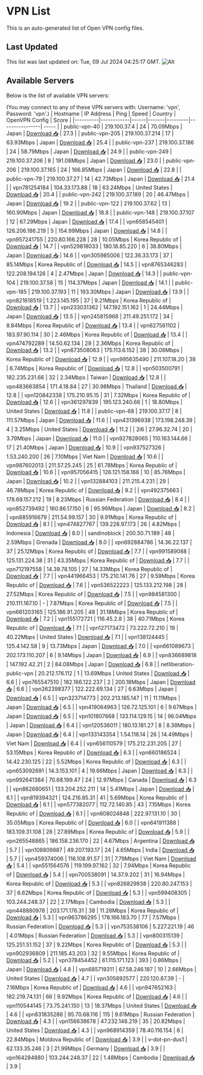 # VPN List

This is an auto-generated list of Open VPN config files.

## Last Updated

This list was last updated on: Tue, 09 Jul 2024 04:25:17 GMT.
![Alt](https://repobeats.axiom.co/api/embed/186b98318ef1479477931607c1ad7d823f12451f.svg "Repobeats analytics image")

## Available Servers

Below is the list of available VPN servers:

(You may connect to any of these VPN servers with: Username: 'vpn', Password: 'vpn'.)
| Hostname | IP Address | Ping | Speed | Country | OpenVPN Config | Score |
|----------|------------|------|-------|---------|----------------| ----- |
| public-vpn-40 | 219.100.37.4 | 24 | 70.09Mbps | Japan | [Download 📥](./configs/server_0_JP.ovpn) | 27.3 |
| public-vpn-205 | 219.100.37.214 | 17 | 63.93Mbps | Japan | [Download 📥](./configs/server_1_JP.ovpn) | 25.4 |
| public-vpn-237 | 219.100.37.186 | 24 | 58.79Mbps | Japan | [Download 📥](./configs/server_2_JP.ovpn) | 24.9 |
| public-vpn-249 | 219.100.37.206 | 8 | 191.08Mbps | Japan | [Download 📥](./configs/server_3_JP.ovpn) | 23.0 |
| public-vpn-206 | 219.100.37.165 | 24 | 166.85Mbps | Japan | [Download 📥](./configs/server_4_JP.ovpn) | 22.8 |
| public-vpn-79 | 219.100.37.27 | 14 | 42.73Mbps | Japan | [Download 📥](./configs/server_5_JP.ovpn) | 21.4 |
| vpn781254184 | 104.33.173.88 | 18 | 63.24Mbps | United States | [Download 📥](./configs/server_6_US.ovpn) | 20.4 |
| public-vpn-242 | 219.100.37.189 | 20 | 46.47Mbps | Japan | [Download 📥](./configs/server_7_JP.ovpn) | 19.2 |
| public-vpn-122 | 219.100.37.62 | 13 | 160.90Mbps | Japan | [Download 📥](./configs/server_8_JP.ovpn) | 18.8 |
| public-vpn-148 | 219.100.37.107 | 12 | 67.29Mbps | Japan | [Download 📥](./configs/server_9_JP.ovpn) | 17.4 |
| vpn658545401 | 126.206.186.219 | 5 | 154.99Mbps | Japan | [Download 📥](./configs/server_10_JP.ovpn) | 14.8 |
| vpn957241755 | 220.80.166.228 | 28 | 10.05Mbps | Korea Republic of | [Download 📥](./configs/server_11_KR.ovpn) | 14.7 |
| vpn529818033 | 180.18.85.220 | 6 | 38.80Mbps | Japan | [Download 📥](./configs/server_12_JP.ovpn) | 14.6 |
| vpn305985006 | 122.36.33.173 | 37 | 85.14Mbps | Korea Republic of | [Download 📥](./configs/server_13_KR.ovpn) | 14.5 |
| vpn8765346283 | 122.208.194.126 | 4 | 2.47Mbps | Japan | [Download 📥](./configs/server_14_JP.ovpn) | 14.3 |
| public-vpn-104 | 219.100.37.58 | 15 | 114.37Mbps | Japan | [Download 📥](./configs/server_15_JP.ovpn) | 14.1 |
| public-vpn-185 | 219.100.37.193 | 11 | 193.30Mbps | Japan | [Download 📥](./configs/server_16_JP.ovpn) | 13.9 |
| vpn821618519 | 1.223.145.195 | 37 | 9.21Mbps | Korea Republic of | [Download 📥](./configs/server_17_KR.ovpn) | 13.7 |
| vpn233031362 | 147.192.151.162 | 1 | 24.44Mbps | Japan | [Download 📥](./configs/server_18_JP.ovpn) | 13.5 |
| vpn245815968 | 211.49.251.172 | 34 | 8.84Mbps | Korea Republic of | [Download 📥](./configs/server_19_KR.ovpn) | 13.4 |
| vpn627581102 | 183.97.90.114 | 30 | 2.46Mbps | Korea Republic of | [Download 📥](./configs/server_20_KR.ovpn) | 13.4 |
| vpn474792289 | 14.50.62.134 | 29 | 2.36Mbps | Korea Republic of | [Download 📥](./configs/server_21_KR.ovpn) | 13.2 |
| vpn673508063 | 175.113.6.152 | 38 | 30.08Mbps | Korea Republic of | [Download 📥](./configs/server_22_KR.ovpn) | 12.9 |
| vpn995635490 | 211.107.18.20 | 38 | 6.74Mbps | Korea Republic of | [Download 📥](./configs/server_23_KR.ovpn) | 12.8 |
| vpn503500791 | 182.235.231.66 | 32 | 2.34Mbps | Taiwan | [Download 📥](./configs/server_24_TW.ovpn) | 12.8 |
| vpn483663854 | 171.4.18.84 | 27 | 30.98Mbps | Thailand | [Download 📥](./configs/server_25_TH.ovpn) | 12.8 |
| vpn120842338 | 175.210.95.15 | 31 | 7.32Mbps | Korea Republic of | [Download 📥](./configs/server_26_KR.ovpn) | 12.6 |
| vpn361297839 | 195.123.240.66 | 1 | 18.80Mbps | United States | [Download 📥](./configs/server_27_US.ovpn) | 11.8 |
| public-vpn-68 | 219.100.37.17 | 8 | 111.57Mbps | Japan | [Download 📥](./configs/server_28_JP.ovpn) | 11.6 |
| vpn431396938 | 173.198.248.39 | 4 | 3.25Mbps | United States | [Download 📥](./configs/server_29_US.ovpn) | 11.2 |
| 2i6 | 27.96.32.74 | 20 | 3.79Mbps | Japan | [Download 📥](./configs/server_30_JP.ovpn) | 11.0 |
| vpn927828065 | 110.163.144.66 | 17 | 21.40Mbps | Japan | [Download 📥](./configs/server_31_JP.ovpn) | 10.9 |
| vpn937527326 | 1.53.240.200 | 26 | 7.10Mbps | Viet Nam | [Download 📥](./configs/server_32_VN.ovpn) | 10.6 |
| vpn987602013 | 211.57.25.245 | 25 | 61.78Mbps | Korea Republic of | [Download 📥](./configs/server_33_KR.ovpn) | 10.6 |
| vpn957056415 | 126.121.158.166 | 10 | 85.76Mbps | Japan | [Download 📥](./configs/server_34_JP.ovpn) | 10.2 |
| vpn132884103 | 211.215.4.231 | 29 | 46.78Mbps | Korea Republic of | [Download 📥](./configs/server_35_KR.ovpn) | 9.2 |
| vpn492375663 | 178.69.157.212 | 19 | 8.23Mbps | Russian Federation | [Download 📥](./configs/server_36_RU.ovpn) | 8.4 |
| vpn852739492 | 160.86.17.150 | 6 | 95.96Mbps | Japan | [Download 📥](./configs/server_37_JP.ovpn) | 8.2 |
| vpn885916679 | 211.54.99.157 | 30 | 9.91Mbps | Korea Republic of | [Download 📥](./configs/server_38_KR.ovpn) | 8.1 |
| vpn474827767 | 139.228.97.173 | 26 | 4.82Mbps | Indonesia | [Download 📥](./configs/server_39_ID.ovpn) | 8.0 |
| sandinoblock | 200.50.71.189 | 48 | 2.59Mbps | Grenada | [Download 📥](./configs/server_40_GD.ovpn) | 8.0 |
| vpn692884786 | 14.36.22.137 | 37 | 25.12Mbps | Korea Republic of | [Download 📥](./configs/server_41_KR.ovpn) | 7.7 |
| vpn991589088 | 125.131.224.38 | 31 | 43.35Mbps | Korea Republic of | [Download 📥](./configs/server_42_KR.ovpn) | 7.7 |
| vpn712197558 | 14.39.78.105 | 27 | 14.33Mbps | Korea Republic of | [Download 📥](./configs/server_43_KR.ovpn) | 7.7 |
| vpn441966453 | 175.210.141.76 | 27 | 9.59Mbps | Korea Republic of | [Download 📥](./configs/server_44_KR.ovpn) | 7.6 |
| vpn536522223 | 125.133.212.198 | 28 | 27.52Mbps | Korea Republic of | [Download 📥](./configs/server_45_KR.ovpn) | 7.5 |
| vpn984581300 | 210.111.167.10 | - | 7.87Mbps | Korea Republic of | [Download 📥](./configs/server_46_KR.ovpn) | 7.5 |
| vpn661203165 | 125.186.91.205 | 48 | 31.18Mbps | Korea Republic of | [Download 📥](./configs/server_47_KR.ovpn) | 7.2 |
| vpn155172721 | 116.45.2.8 | 38 | 40.71Mbps | Korea Republic of | [Download 📥](./configs/server_48_KR.ovpn) | 7.1 |
| vpn127173472 | 73.222.72.210 | 19 | 40.22Mbps | United States | [Download 📥](./configs/server_49_US.ovpn) | 7.1 |
| vpn138124445 | 125.4.142.58 | 9 | 13.73Mbps | Japan | [Download 📥](./configs/server_50_JP.ovpn) | 7.0 |
| vpn661089673 | 202.173.110.207 | 6 | 9.14Mbps | Japan | [Download 📥](./configs/server_51_JP.ovpn) | 6.9 |
| vpn836689818 | 147.192.42.21 | 2 | 84.08Mbps | Japan | [Download 📥](./configs/server_52_JP.ovpn) | 6.8 |
| netliberation-public-vpn | 20.212.176.112 | 1 | 13.69Mbps | United States | [Download 📥](./configs/server_53_US.ovpn) | 6.6 |
| vpn765547510 | 182.166.122.237 | 2 | 200.18Mbps | Japan | [Download 📥](./configs/server_54_JP.ovpn) | 6.6 |
| vpn262398377 | 122.222.69.134 | 27 | 6.63Mbps | Japan | [Download 📥](./configs/server_55_JP.ovpn) | 6.5 |
| vpn323714773 | 202.213.185.147 | 11 | 11.11Mbps | Japan | [Download 📥](./configs/server_56_JP.ovpn) | 6.5 |
| vpn419064963 | 126.72.125.101 | 6 | 9.67Mbps | Japan | [Download 📥](./configs/server_57_JP.ovpn) | 6.5 |
| vpn101807668 | 133.114.129.15 | 14 | 96.04Mbps | Japan | [Download 📥](./configs/server_58_JP.ovpn) | 6.4 |
| vpn120536011 | 180.13.181.27 | 8 | 8.38Mbps | Japan | [Download 📥](./configs/server_59_JP.ovpn) | 6.4 |
| vpn133143354 | 1.54.116.14 | 26 | 14.49Mbps | Viet Nam | [Download 📥](./configs/server_60_VN.ovpn) | 6.4 |
| vpn656110579 | 175.212.231.205 | 27 | 53.15Mbps | Korea Republic of | [Download 📥](./configs/server_61_KR.ovpn) | 6.3 |
| vpn660186524 | 14.42.230.125 | 22 | 5.52Mbps | Korea Republic of | [Download 📥](./configs/server_62_KR.ovpn) | 6.3 |
| vpn653092691 | 14.3.153.101 | 4 | 19.66Mbps | Japan | [Download 📥](./configs/server_63_JP.ovpn) | 6.3 |
| vpn992641384 | 70.68.199.47 | 24 | 12.97Mbps | Canada | [Download 📥](./configs/server_64_CA.ovpn) | 6.3 |
| vpn862680651 | 133.204.252.211 | 14 | 5.41Mbps | Japan | [Download 📥](./configs/server_65_JP.ovpn) | 6.1 |
| vpn819394321 | 124.216.85.31 | 41 | 5.69Mbps | Korea Republic of | [Download 📥](./configs/server_66_KR.ovpn) | 6.1 |
| vpn577382077 | 112.72.140.85 | 43 | 7.15Mbps | Korea Republic of | [Download 📥](./configs/server_67_KR.ovpn) | 6.1 |
| vpn608024848 | 222.97.131.10 | 30 | 35.05Mbps | Korea Republic of | [Download 📥](./configs/server_68_KR.ovpn) | 6.0 |
| vpn641911388 | 183.109.31.108 | 28 | 27.89Mbps | Korea Republic of | [Download 📥](./configs/server_69_KR.ovpn) | 5.9 |
| vpn265548865 | 186.158.236.170 | 22 | 4.67Mbps | Argentina | [Download 📥](./configs/server_70_AR.ovpn) | 5.7 |
| vpn108809887 | 49.207.193.17 | 24 | 4.65Mbps | India | [Download 📥](./configs/server_71_IN.ovpn) | 5.7 |
| vpn459374006 | 116.108.91.57 | 31 | 7.79Mbps | Viet Nam | [Download 📥](./configs/server_72_VN.ovpn) | 5.4 |
| vpn551564576 | 119.199.97.162 | 32 | 7.94Mbps | Korea Republic of | [Download 📥](./configs/server_73_KR.ovpn) | 5.4 |
| vpn700538091 | 14.37.9.202 | 31 | 16.94Mbps | Korea Republic of | [Download 📥](./configs/server_74_KR.ovpn) | 5.3 |
| vpn826829938 | 220.80.247.153 | 37 | 6.62Mbps | Korea Republic of | [Download 📥](./configs/server_75_KR.ovpn) | 5.3 |
| vpn599408305 | 103.244.248.37 | 22 | 2.17Mbps | Cambodia | [Download 📥](./configs/server_76_KH.ovpn) | 5.3 |
| vpn448880978 | 203.171.176.31 | 38 | 11.28Mbps | Korea Republic of | [Download 📥](./configs/server_77_KR.ovpn) | 5.3 |
| vpn963786295 | 178.166.183.70 | 77 | 7.57Mbps | Russian Federation | [Download 📥](./configs/server_78_RU.ovpn) | 5.3 |
| vpn753538106 | 5.227.221.19 | 46 | 4.01Mbps | Russian Federation | [Download 📥](./configs/server_79_RU.ovpn) | 5.3 |
| vpn800315139 | 125.251.51.152 | 37 | 9.22Mbps | Korea Republic of | [Download 📥](./configs/server_80_KR.ovpn) | 5.3 |
| vpn902936809 | 211.185.43.203 | 32 | 9.55Mbps | Korea Republic of | [Download 📥](./configs/server_81_KR.ovpn) | 5.2 |
| vpn378454452 | 61.115.171.123 | 393 | 0.86Mbps | Japan | [Download 📥](./configs/server_82_JP.ovpn) | 4.8 |
| vpn685719311 | 67.58.246.187 | 10 | 2.66Mbps | United States | [Download 📥](./configs/server_83_US.ovpn) | 4.7 |
| vpn305892577 | 220.120.87.39 | - | 7.16Mbps | Korea Republic of | [Download 📥](./configs/server_84_KR.ovpn) | 4.6 |
| vpn947652163 | 182.219.74.131 | 66 | 9.92Mbps | Korea Republic of | [Download 📥](./configs/server_85_KR.ovpn) | 4.6 |
| vpn110544145 | 73.75.241.150 | 13 | 18.37Mbps | United States | [Download 📥](./configs/server_86_US.ovpn) | 4.6 |
| vpn831835286 | 95.70.68.116 | 115 | 9.61Mbps | Russian Federation | [Download 📥](./configs/server_87_RU.ovpn) | 4.3 |
| vpn156638678 | 47.232.148.219 | 35 | 20.82Mbps | United States | [Download 📥](./configs/server_88_US.ovpn) | 4.3 |
| vpn968914359 | 78.40.116.154 | 6 | 22.84Mbps | Moldova Republic of | [Download 📥](./configs/server_89_MD.ovpn) | 3.9 |
| v-dot-pn-dus1 | 62.133.35.246 | 3 | 21.99Mbps | Germany | [Download 📥](./configs/server_90_DE.ovpn) | 3.9 |
| vpn164284880 | 103.244.248.37 | 22 | 1.48Mbps | Cambodia | [Download 📥](./configs/server_91_KH.ovpn) | 3.9 |
